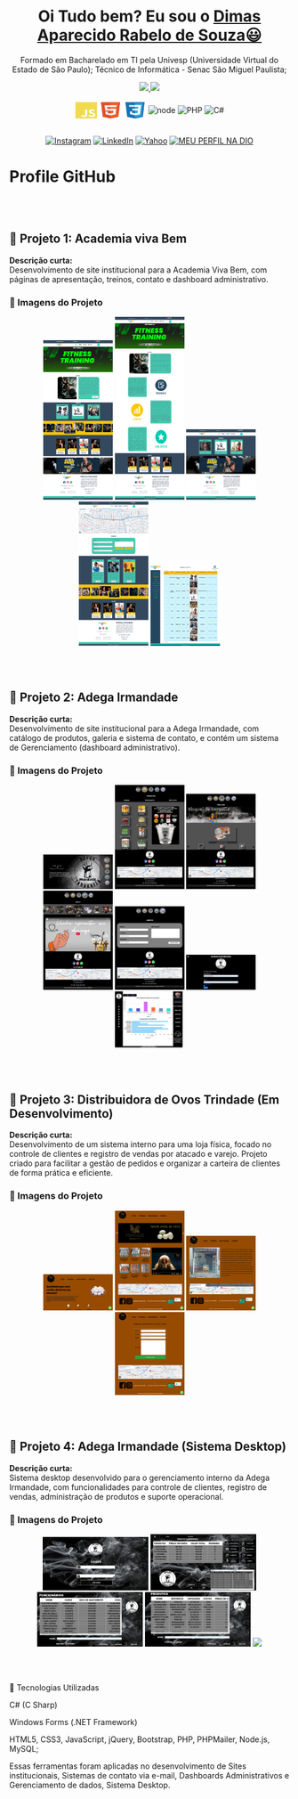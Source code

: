 <div>
  
  <h1 align="center">
    Oi Tudo bem? Eu sou o 
    <a href="#">Dimas Aparecido Rabelo de Souza😃️</a>
  </h1>
  
  <p align="center">
   Formado em Bacharelado em TI pela Univesp (Universidade Virtual do Estado de São Paulo);
   Técnico de Informática - Senac São Miguel Paulista;
    
    
  </p>
  

</div>

<div align="center">
  <a href="https://github.com/DimasRabelo">
    <img height="150em" src="https://github-readme-stats.vercel.app/api?username=DimasRabelo&count_private=true&include_all_commits=true&show_icons=true&theme=dracula&hide_border=false&show_owner=true"/>
    <img height="150em" src="https://github-readme-stats.vercel.app/api/top-langs/?username=DimasRabelo&theme=dracula&hide_border=false&&layout=compact"/>
  </a>
</div>

<div align="center" valign="top"><br>
 
  <img align="center" alt="Js" height="30" width="40" src="https://raw.githubusercontent.com/devicons/devicon/master/icons/javascript/javascript-plain.svg">
  <img align="center" alt="HTML" height="30" width="40" src="https://raw.githubusercontent.com/devicons/devicon/master/icons/html5/html5-original.svg">
  <img align="center" alt="CSS" height="30" width="40" src="https://raw.githubusercontent.com/devicons/devicon/master/icons/css3/css3-original.svg">
  <img align="center" alt="node" height="30" width="40" src="https://cdn.worldvectorlogo.com/logos/nodejs-icon.svg">
  <img align="center" alt="PHP" height="30" width="40" src="https://cdn.jsdelivr.net/gh/devicons/devicon/icons/php/php-original.svg">
  <img align="center" alt="C#" height="30" width="40" src="https://cdn.jsdelivr.net/gh/devicons/devicon/icons/csharp/csharp-original.svg" />
     
        
          
           
          

  
           
          


  
</div><br>

<div align="center">

[![Instagram](https://img.shields.io/badge/-Instagram-%23E4405F?style=for-the-badge&logo=instagram&logoColor=white)](https://www.instagram.com/dimasrabelosouza/)
[![LinkedIn](https://img.shields.io/badge/-LinkedIn-%230077B5?style=for-the-badge&logo=linkedin&logoColor=white)](https://www.linkedin.com/in/dimasaparecidorabelosouza/)
[![Yahoo](https://img.shields.io/badge/-Yahoo-%23333?style=for-the-badge&logo=yahoo&logoColor=white)](mailto:dimas_ap_souza@yahoo.com.br)
[![MEU PERFIL NA DIO](https://img.shields.io/badge/-DIO.me-%237B42F6?style=for-the-badge)](https://web.dio.me/users/dimasrabelosouza)

</div>

# Profile GitHub
<br><br>


## 🚀 Projeto 1: Academia viva Bem

**Descrição curta:**  
Desenvolvimento de site institucional para a Academia Viva Bem, com páginas de apresentação, treinos, contato e dashboard administrativo.

### 📸 Imagens do Projeto
 
<div align="center">

  <img src="https://raw.githubusercontent.com/DimasRabelo/imagens/main/Pagina-Inicial-Academia.png" width="125px">
  <img src="https://raw.githubusercontent.com/DimasRabelo/imagens/main/Pagina-Sobre-Academia.png" width="125px">
  <img src="https://raw.githubusercontent.com/DimasRabelo/imagens/main/Pagina-Treino-Academia.png" width="125px">
  <img src="https://raw.githubusercontent.com/DimasRabelo/imagens/main/Pagina-Contato-Academia.png" width="125px">
  <img src="https://raw.githubusercontent.com/DimasRabelo/imagens/main/Pagina-DashBoard-Academia.png" width="125px">

</div>

<br><br>

## 🚀 Projeto 2: Adega Irmandade

**Descrição curta:**  
Desenvolvimento de site institucional para a Adega Irmandade, com catálogo de produtos, galeria e sistema de contato, e contém um sistema de Gerenciamento (dashboard administrativo).
### 📸 Imagens do Projeto
 
<div align="center">

  <img src="https://raw.githubusercontent.com/DimasRabelo/imagens/main/Pagina-Inicial.png" width="125px">
  <img src="https://raw.githubusercontent.com/DimasRabelo/imagens/main/Pagina-Bebidas.png" width="125px">
  <img src="https://raw.githubusercontent.com/DimasRabelo/imagens/main/Pagina-Tabacaria.png" width="125px">
  <img src="https://raw.githubusercontent.com/DimasRabelo/imagens/main/Pagina-Galeria.png" width="125px">
  <img src="https://raw.githubusercontent.com/DimasRabelo/imagens/main/Pagina-Contato.png" width="125px">
  <img src="https://raw.githubusercontent.com/DimasRabelo/imagens/main/Pagina-Admin.png" width="125px">
  <img src="https://raw.githubusercontent.com/DimasRabelo/imagens/main/Dashoboard-Gerenciamento.png" width="125px">

</div>

<br><br>

## 🚀 Projeto 3: Distribuidora de Ovos Trindade (Em Desenvolvimento)

**Descrição curta:**  
Desenvolvimento de um sistema interno para uma loja física, focado no controle de clientes e registro de vendas por atacado e varejo. Projeto criado para facilitar a gestão de pedidos e organizar a carteira de clientes de forma prática e eficiente.

### 📸 Imagens do Projeto
 
<div align="center">

  <img src="https://raw.githubusercontent.com/DimasRabelo/imagens/main/Pagina-Inicial-Ovos-Trindade.png" width="125px">
  <img src="https://raw.githubusercontent.com/DimasRabelo/imagens/main/Pagina-Produtos-Ovos-Trindade.png" width="125px">
  <img src="https://raw.githubusercontent.com/DimasRabelo/imagens/main/Pagina-QuemSomos-Ovos-Trindade.png" width="125px">
  <img src="https://raw.githubusercontent.com/DimasRabelo/imagens/main/Pagina-Contato-Ovos-Trindade.png" width="125px">
</div>

<br><br>

## 🚀 Projeto 4: Adega Irmandade (Sistema Desktop)

**Descrição curta:**  
Sistema desktop desenvolvido para o gerenciamento interno da Adega Irmandade, com funcionalidades para controle de clientes, registro de vendas, administração de produtos e suporte operacional.

### 📸 Imagens do Projeto
 
<div align="center">

  <img src="https://raw.githubusercontent.com/DimasRabelo/imagens/main/Tela-login.png" width="190px">
  <img src="https://raw.githubusercontent.com/DimasRabelo/imagens/main/Tela-Menu.png" width="190px">
  <img src="https://raw.githubusercontent.com/DimasRabelo/imagens/main/Tela-funcionario.png" width="190px">
  <img src="https://raw.githubusercontent.com/DimasRabelo/imagens/main/Tela-produtos.png" width="190px">
  <img src="https://raw.githubusercontent.com/DimasRabelo/imagens/main/ajuda-e-suporte.png" width="190px">
</div>

<br><br>

🚀 Tecnologias Utilizadas

C# (C Sharp)

Windows Forms (.NET Framework)

HTML5, CSS3, JavaScript, jQuery, Bootstrap, PHP, PHPMailer, Node.js, MySQL;  

Essas ferramentas foram aplicadas no desenvolvimento de Sites institucionais, Sistemas de contato via e-mail, Dashboards Administrativos e Gerenciamento de dados, Sistema Desktop.
